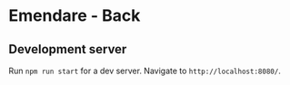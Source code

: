 # Emendare - Back

## Development server

Run `npm run start` for a dev server. Navigate to `http://localhost:8080/`.
